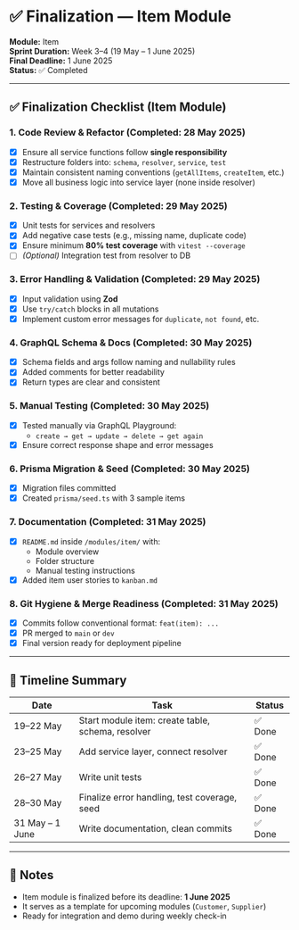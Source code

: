 # ✅ Finalization — Item Module

**Module:** Item  
**Sprint Duration:** Week 3–4 (19 May – 1 June 2025)  
**Final Deadline:** 1 June 2025  
**Status:** ✅ Completed  

---

## ✅ Finalization Checklist (Item Module)

### 1. Code Review & Refactor (Completed: 28 May 2025)
- [x] Ensure all service functions follow **single responsibility**
- [x] Restructure folders into: `schema`, `resolver`, `service`, `test`
- [x] Maintain consistent naming conventions (`getAllItems`, `createItem`, etc.)
- [x] Move all business logic into service layer (none inside resolver)

### 2. Testing & Coverage (Completed: 29 May 2025)
- [x] Unit tests for services and resolvers
- [x] Add negative case tests (e.g., missing name, duplicate code)
- [x] Ensure minimum **80% test coverage** with `vitest --coverage`
- [ ] *(Optional)* Integration test from resolver to DB

### 3. Error Handling & Validation (Completed: 29 May 2025)
- [x] Input validation using **Zod**
- [x] Use `try/catch` blocks in all mutations
- [x] Implement custom error messages for `duplicate`, `not found`, etc.

### 4. GraphQL Schema & Docs (Completed: 30 May 2025)
- [x] Schema fields and args follow naming and nullability rules
- [x] Added comments for better readability
- [x] Return types are clear and consistent

### 5. Manual Testing (Completed: 30 May 2025)
- [x] Tested manually via GraphQL Playground:
  - `create → get → update → delete → get again`
- [x] Ensure correct response shape and error messages

### 6. Prisma Migration & Seed (Completed: 30 May 2025)
- [x] Migration files committed
- [x] Created `prisma/seed.ts` with 3 sample items

### 7. Documentation (Completed: 31 May 2025)
- [x] `README.md` inside `/modules/item/` with:
  - Module overview
  - Folder structure
  - Manual testing instructions
- [x] Added item user stories to `kanban.md`

### 8. Git Hygiene & Merge Readiness (Completed: 31 May 2025)
- [x] Commits follow conventional format: `feat(item): ...`
- [x] PR merged to `main` or `dev`
- [x] Final version ready for deployment pipeline

---

## 📌 Timeline Summary

| Date         | Task                                            | Status   |
|--------------|--------------------------------------------------|----------|
| 19–22 May    | Start module item: create table, schema, resolver | ✅ Done  |
| 23–25 May    | Add service layer, connect resolver              | ✅ Done  |
| 26–27 May    | Write unit tests                                 | ✅ Done  |
| 28–30 May    | Finalize error handling, test coverage, seed     | ✅ Done  |
| 31 May – 1 June | Write documentation, clean commits             | ✅ Done  |

---

## 📎 Notes
- Item module is finalized before its deadline: **1 June 2025**
- It serves as a template for upcoming modules (`Customer`, `Supplier`)
- Ready for integration and demo during weekly check-in

